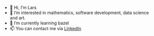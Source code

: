 - 👋 Hi, I’m Lars
- 👀 I’m interested in mathematics, software development, data science and art.
- 🌱 I’m currently learning bazel
- :mailbox: You can contact me via [LinkedIn](https://de.linkedin.com/in/lars-t-kreutzer-165747139)

<!---
LKreutzer/LKreutzer is a ✨ special ✨ repository because its `README.md` (this file) appears on your GitHub profile.
You can click the Preview link to take a look at your changes.
--->
